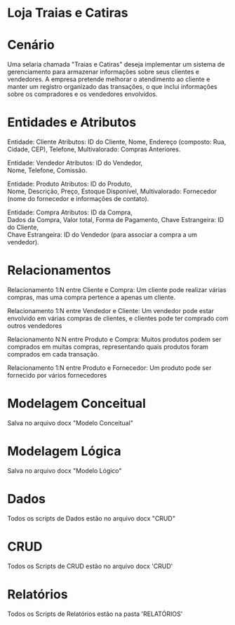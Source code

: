 # Loja Traias e Catiras

# Cenário
Uma selaria chamada "Traias e Catiras" deseja implementar um sistema de gerenciamento para armazenar informações sobre seus clientes e vendedores. A empresa pretende melhorar o atendimento ao cliente e manter um registro organizado das transações, o que inclui informações sobre os compradores e os vendedores envolvidos. 

# Entidades e Atributos  
  Entidade: Cliente 
Atributos: 
ID do Cliente,
Nome, 
Endereço (composto: Rua, Cidade, CEP), 
Telefone, 
Multivalorado: Compras Anteriores.  

Entidade: Vendedor 
Atributos: 
ID do Vendedor,  
Nome, 
Telefone, 
Comissão.  

Entidade: Produto 
Atributos:
ID do Produto,  
Nome, 
Descrição, 
Preço, 
Estoque Disponível, 
Multivalorado: Fornecedor (nome do fornecedor e informações de contato). 

Entidade: Compra 
Atributos: 
ID da Compra,  
Dados da Compra, 
Valor total, 
Forma de Pagamento, 
Chave Estrangeira: ID do Cliente,  
Chave Estrangeira: ID do Vendedor (para associar a compra a um vendedor). 

# Relacionamentos
 Relacionamento 1:N entre Cliente e Compra: 
Um cliente pode realizar várias compras, mas uma compra pertence a apenas um cliente. 

Relacionamento 1:N entre Vendedor e Cliente: 
Um vendedor pode estar envolvido em várias compras de clientes, e clientes pode ter comprado com outros vendedores 

Relacionamento N:N entre Produto e Compra:
Muitos produtos podem ser comprados em muitas compras, representando quais produtos foram comprados em cada transação. 

Relacionamento 1:N entre Produto e Fornecedor: 
Um produto pode ser fornecido por vários fornecedores 
    
# Modelagem Conceitual
Salva no arquivo docx "Modelo Conceitual"

# Modelagem Lógica
Salva no arquivo docx "Modelo Lógico"

# Dados
  Todos os scripts de Dados estão no arquivo docx "CRUD"
  
# CRUD
  Todos os Scripts de CRUD estão no arquivo docx 'CRUD'

# Relatórios 
  Todos os Scripts de Relatórios estão na pasta 'RELATÓRIOS'
